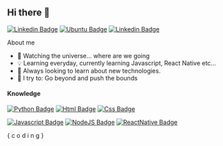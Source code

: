 ## Hi there 👋

[![Linkedin Badge](https://img.shields.io/badge/-Oseias%20Mozdzen-6633cc?style=flat-square&logo=Linkedin&logoColor=white&link=https://www.linkedin.com/in/os%C3%A9ias-mozdzen-martins-a3449b1b8/)](https://www.linkedin.com/in/os%C3%A9ias-mozdzen-martins-a3449b1b8/)
[![Ubuntu Badge](https://img.shields.io/badge/ubuntu-E95420?logo=ubuntu&logoColor=white&style=for-the-badge)]()
[![Linkedin Badge](https://img.shields.io/badge/-Instagram-%236747c7.svg?&style=for-the-badge&logo=instagram&logoColor=white)](https://www.instagram.com/oseiasmartins_/) 

About me

- 🔭 Watching the universe... where are we going
- :bulb: Learning everyday, currently learning Javascript, React Native etc...
- :seedling: Always looking to learn about new technologies.
- :rocket: I try to: Go beyond and push the bounds




#### Knowledge

[![Python Badge](https://img.shields.io/badge/python%20-%2314354C.svg?&style=for-the-badge&logo=python&logoColor=white)](https://www.python.org/)
[![Html Badge](https://img.shields.io/badge/html5%20-%23E34F26.svg?&style=for-the-badge&logo=html5&logoColor=white)]()
[![Css Badge](https://img.shields.io/badge/css3%20-%231572B6.svg?&style=for-the-badge&logo=css3&logoColor=white)]()

[![Javascript Badge](https://img.shields.io/badge/javascript%20-%23323330.svg?&style=for-the-badge&logo=javascript&logoColor=%23F7DF1E)]()
[![NodeJS Badge](https://img.shields.io/badge/node.js%20-%2343853D.svg?&style=for-the-badge&logo=node.js&logoColor=white)]()
[![ReactNative Badge](https://img.shields.io/badge/react_native%20-%2320232a.svg?&style=for-the-badge&logo=react&logoColor=%2361DAFB)]()





{ c o d i n g }

	
